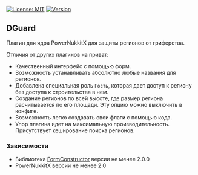 [![License: MIT](https://img.shields.io/badge/license-MIT-blue.svg)](LICENSE)
[![Version](https://img.shields.io/badge/version-3.0-brightgreen)](https://github.com/qPexLegendary/DGuard-Nukkit/releases/tag/3.0)

DGuard
------------- 

Плагин для ядра PowerNukkitX для защиты регионов от гриферства.

Отличия от других плагинов на приват:

- Качественный интерфейс с помощью форм.
- Возможность устанавливать абсолютно любые названия для регионов.
- Добавлена специальная роль `Гость`, которая дает доступ к региону без доступа к строительства в нем.
- Создание регионов по всей высоте, где размер региона расчитывается по его площади. Эту опцию можно выключить в конфиге.
- Возможность легко создавать свои флаги с помощью кода.
- Упор плагина идет на максимальную производительность. Присутствует кеширование поиска регионов.


### Зависимости
- Библиотека [FormConstructor](https://github.com/ContentForge/FormConstructor) версии не менее 2.0.0
- PowerNukkitX версии не менее 2.0
